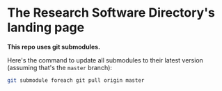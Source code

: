 # The Research Software Directory's landing page


**This repo uses git submodules.**

Here's the command to update all submodules to their latest version (assuming that's the ``master`` branch):

```bash
git submodule foreach git pull origin master
```

